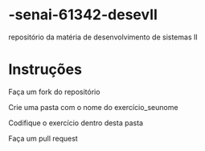 # -senai-61342-desevII
repositório da matéria de desenvolvimento de sistemas II

# Instruções

Faça um fork do repositório

Crie uma pasta com o nome do exercício_seunome

Codifique o exercício dentro desta pasta

Faça um pull request

